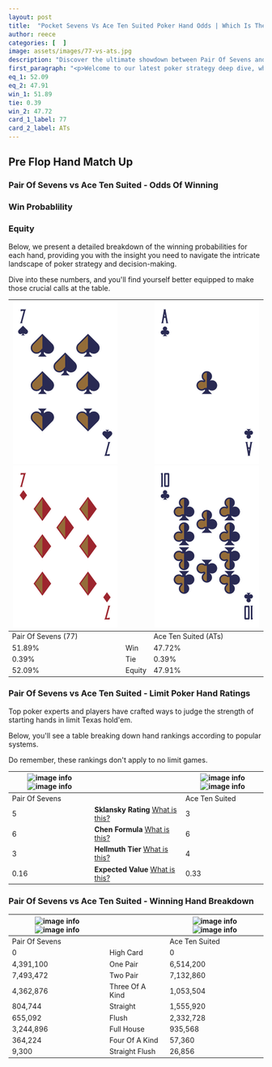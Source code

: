 ```yaml
---
layout: post
title:  "Pocket Sevens Vs Ace Ten Suited Poker Hand Odds | Which Is The Better Hand In Poker? A Complete Guide"
author: reece
categories: [  ]
image: assets/images/77-vs-ats.jpg
description: "Discover the ultimate showdown between Pair Of Sevens and Ace Ten Suited in poker! Uncover the odds, strategies, and scenarios where one hand triumphs over the other. Get ready to up your poker game with this thrilling analysis."
first_paragraph: "<p>Welcome to our latest poker strategy deep dive, where we're pitting two distinct hands against each other in a high-stakes showdown: Pair Of Sevens vs Ace Ten Suited.</p><p>In the dynamic world of poker, every decision counts, and knowing which hand holds the upper hand is key to your success at the table.</p><p>In this article, we'll dissect these two hands, explore the scenarios where one dominates the other, and equip you with the knowledge to make strategic choices that can tip the odds in your favor.</p><p>Get ready to unravel the intriguing dynamics of these poker hands and elevate your game to new heights.</p>"
eq_1: 52.09
eq_2: 47.91
win_1: 51.89
tie: 0.39
win_2: 47.72
card_1_label: 77
card_2_label: ATs
---
```




[comment]: # (sp0)

## Pre Flop Hand Match Up

<div class="table hand-ratings" markdown="1"> 



### Pair Of Sevens vs Ace Ten Suited - Odds Of Winning


  
<div class="row graphs"> 
<div class="col-lg-6">
    <h3>Win Probablility</h3>
    <canvas id="WinChart"></canvas>
</div>
<div class="col-lg-6">
    <h3>Equity</h3>
    <canvas id="EquityChart"></canvas>
</div>
</div>

  Below, we present a detailed breakdown of the winning probabilities for each hand, providing you with the insight you need to navigate the intricate landscape of poker strategy and decision-making. 

Dive into these numbers, and you'll find yourself better equipped to make those crucial calls at the table.


    
| ![image info](assets/images/hand1/7.png) ![image info](assets/images/hand1/7o.png) |  | ![image info](assets/images/hand2/a.png) ![image info](assets/images/hand2/t.png) |
| -------- | -------- | -------- |
| Pair Of Sevens (77) |  | Ace Ten Suited (ATs) |
| 51.89% | Win | 47.72% |
| 0.39% | Tie | 0.39% |
| 52.09% | Equity | 47.91% |




[comment]: # (sp1)



### Pair Of Sevens vs Ace Ten Suited - Limit Poker Hand Ratings

Top poker experts and players have crafted ways to judge the strength of starting hands in limit Texas hold'em. 

Below, you'll see a table breaking down hand rankings according to popular systems. 

Do remember, these rankings don't apply to no limit games.


    
| ![image info](https://www.riverpairs.com/assets/images/hand1/7.png) ![image info](https://www.riverpairs.com/assets/images/hand1/7o.png) |  | ![image info](https://www.riverpairs.com/assets/images/hand2/a.png) ![image info](https://www.riverpairs.com/assets/images/hand2/t.png) |
| -------- | -------- | -------- |
| Pair Of Sevens |  | Ace Ten Suited |
| 5 | **Sklansky Rating** [What is this?](/sklansky-rating-explained) | 3 |
| 6 | **Chen Formula** [What is this?](/chen-formula-explained) | 6 |
| 3 | **Hellmuth Tier** [What is this?](/Hellmuth-tier-explained) | 4 |
| 0.16 | **Expected Value** [What is this?](/expected-value-explained) | 0.33 |




[comment]: # (sp2)



### Pair Of Sevens vs Ace Ten Suited - Winning Hand Breakdown


    
| ![image info](https://www.riverpairs.com/assets/images/hand1/7.png) ![image info](https://www.riverpairs.com/assets/images/hand1/7o.png) |  | ![image info](https://www.riverpairs.com/assets/images/hand2/a.png) ![image info](https://www.riverpairs.com/assets/images/hand2/t.png) |
| -------- | -------- | -------- |
| Pair Of Sevens |  | Ace Ten Suited |
| 0 | High Card | 0 |
| 4,391,100 | One Pair | 6,514,200 |
| 7,493,472 | Two Pair | 7,132,860 |
| 4,362,876 | Three Of A Kind | 1,053,504 |
| 804,744 | Straight | 1,555,920 |
| 655,092 | Flush | 2,332,728 |
| 3,244,896 | Full House | 935,568 |
| 364,224 | Four Of A Kind | 57,360 |
| 9,300 | Straight Flush | 26,856 |




[comment]: # (sp3)



</div>

[comment]: # (sp4)



[comment]: # (sp5)

